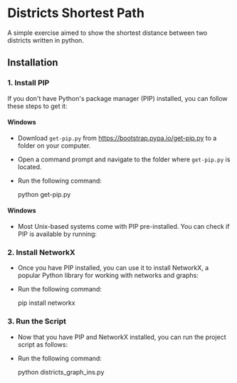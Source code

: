 # Districts Shortest Path

A simple exercise aimed to show the shortest distance between two districts written in python.

## Installation

### 1. Install PIP

If you don't have Python's package manager (PIP) installed, you can follow these steps to get it:

#### Windows

- Download `get-pip.py` from https://bootstrap.pypa.io/get-pip.py to a folder on your computer.
- Open a command prompt and navigate to the folder where `get-pip.py` is located.
- Run the following command:

  python get-pip.py


#### Windows
- Most Unix-based systems come with PIP pre-installed. You can check if PIP is available by running:

### 2. Install NetworkX
- Once you have PIP installed, you can use it to install NetworkX, a popular Python library for working with networks and graphs:
- Run the following command:

  pip install networkx

### 3. Run the Script
- Now that you have PIP and NetworkX installed, you can run the project script as follows:
- Run the following command:

  python districts_graph_ins.py
